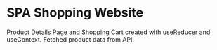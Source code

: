 # SPA Shopping Website
Product Details Page and Shopping Cart created with useReducer and useContext.
Fetched product data from API.
